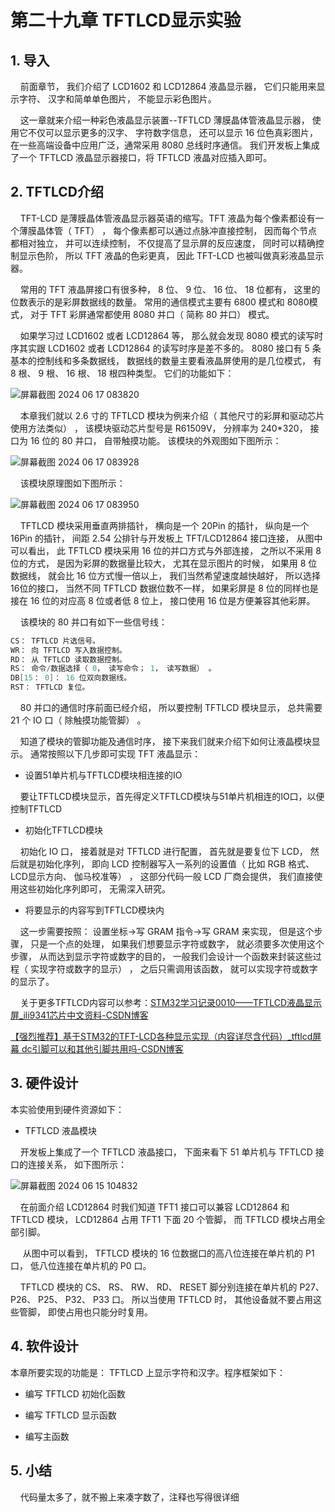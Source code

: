 # 第二十九章 TFTLCD显示实验

## 1. 导入

    前面章节， 我们介绍了 LCD1602 和 LCD12864 液晶显示器， 它们只能用来显示字符、 汉字和简单单色图片， 不能显示彩色图片。 

    这一章就来介绍一种彩色液晶显示装置--TFTLCD 薄膜晶体管液晶显示器， 使用它不仅可以显示更多的汉字、 字符数字信息， 还可以显示 16 位色真彩图片， 在一些高端设备中应用广泛，通常采用 8080 总线时序通信。 我们开发板上集成了一个 TFTLCD 液晶显示器接口，将 TFTLCD 液晶对应插入即可。

## 2. TFTLCD介绍

    TFT-LCD 是薄膜晶体管液晶显示器英语的缩写。TFT 液晶为每个像素都设有一个薄膜晶体管（ TFT） ， 每个像素都可以通过点脉冲直接控制， 因而每个节点都相对独立， 并可以连续控制， 不仅提高了显示屏的反应速度， 同时可以精确控制显示色阶， 所以 TFT 液晶的色彩更真， 因此 TFT-LCD 也被叫做真彩液晶显示器。

    常用的 TFT 液晶屏接口有很多种， 8 位、 9 位、 16 位、 18 位都有， 这里的位数表示的是彩屏数据线的数量。 常用的通信模式主要有 6800 模式和 8080模式， 对于 TFT 彩屏通常都使用 8080 并口（ 简称 80 并口） 模式。

    如果学习过 LCD1602 或者 LCD12864 等， 那么就会发现 8080 模式的读写时序其实跟 LCD1602 或者 LCD12864 的读写时序是差不多的。 8080 接口有 5 条基本的控制线和多条数据线， 数据线的数量主要看液晶屏使用的是几位模式， 有8 根、 9 根、 16 根、 18 根四种类型。 它们的功能如下：

![屏幕截图 2024 06 17 083820](https://img.picgo.net/2024/06/17/-2024-06-17-083820f4d1289a52c34656.png)

    本章我们就以 2.6 寸的 TFTLCD 模块为例来介绍（ 其他尺寸的彩屏和驱动芯片使用方法类似） ， 该模块驱动芯片型号是 R61509V， 分辨率为 240*320， 接口为 16 位的 80 并口， 自带触摸功能。 该模块的外观图如下图所示：

![屏幕截图 2024 06 17 083928](https://img.picgo.net/2024/06/17/-2024-06-17-083928af3ca30c1a9befca.png)

    该模块原理图如下图所示：

![屏幕截图 2024 06 17 083950](https://img.picgo.net/2024/06/17/-2024-06-17-0839506215840147da3744.png)

    TFTLCD 模块采用垂直两排插针， 横向是一个 20Pin 的插针， 纵向是一个16Pin 的插针， 间距 2.54 公排针与开发板上 TFT/LCD12864 接口连接， 从图中可以看出， 此 TFTLCD 模块采用 16 位的并口方式与外部连接， 之所以不采用 8 位的方式， 是因为彩屏的数据量比较大， 尤其在显示图片的时候， 如果用 8 位数据线， 就会比 16 位方式慢一倍以上， 我们当然希望速度越快越好， 所以选择 16位的接口， 当然不同 TFTLCD 数据位数不一样， 如果彩屏是 8 位的同样也是接在 16 位的对应高 8 位或者低 8 位上， 接口使用 16 位是方便兼容其他彩屏。

    该模块的 80 并口有如下一些信号线：

```c
CS： TFTLCD 片选信号。
WR： 向 TFTLCD 写入数据控制。
RD： 从 TFTLCD 读取数据控制。
RS： 命令/数据选择（ 0， 读写命令； 1， 读写数据） 。
DB[15： 0]： 16 位双向数据线。
RST： TFTLCD 复位。
```

    80 并口的通信时序前面已经介绍， 所以要控制 TFTLCD 模块显示， 总共需要 21 个 IO 口（ 除触摸功能管脚） 。

    知道了模块的管脚功能及通信时序， 接下来我们就来介绍下如何让液晶模块显示。 通常按照以下几步即可实现 TFT 液晶显示：

- 设置51单片机与TFTLCD模块相连接的IO

    要让TFTLCD模块显示，首先得定义TFTLCD模块与51单片机相连的IO口，以便控制TFTLCD

- 初始化TFTLCD模块

    初始化 IO 口， 接着就是对 TFTLCD 进行配置， 首先就是要复位下 LCD， 然后就是初始化序列， 即向 LCD 控制器写入一系列的设置值（ 比如 RGB 格式、 LCD显示方向、 伽马校准等） ， 这部分代码一般 LCD 厂商会提供， 我们直接使用这些初始化序列即可， 无需深入研究。 

- 将要显示的内容写到TFTLCD模块内

    这一步需要按照： 设置坐标→写 GRAM 指令→写 GRAM 来实现， 但是这个步骤， 只是一个点的处理， 如果我们想要显示字符或数字， 就必须要多次使用这个步骤， 从而达到显示字符或数字的目的， 一般我们会设计一个函数来封装这些过程（ 实现字符或数字的显示） ， 之后只需调用该函数， 就可以实现字符或数字的显示了。

    关于更多TFTLCD内容可以参考：[STM32学习记录0010——TFTLCD液晶显示屏_ili9341芯片中文资料-CSDN博客](https://blog.csdn.net/qq_43441284/article/details/124413430)

[【强烈推荐】基于STM32的TFT-LCD各种显示实现（内容详尽含代码）_tftlcd屏幕 dc引脚可以和其他引脚共用吗-CSDN博客](https://blog.csdn.net/black_sneak/article/details/125583293)

## 3. 硬件设计

本实验使用到硬件资源如下：

- TFTLCD 液晶模块

    开发板上集成了一个 TFTLCD 液晶接口， 下面来看下 51 单片机与 TFTLCD 接口的连接关系， 如下图所示：

![屏幕截图 2024 06 15 104832](https://img.picgo.net/2024/06/15/-2024-06-15-104832f3dabd34072e98e0.png)

    在前面介绍 LCD12864 时我们知道 TFT1 接口可以兼容 LCD12864 和 TFTLCD 模块， LCD12864 占用 TFT1 下面 20 个管脚， 而 TFTLCD 模块占用全部引脚。

     从图中可以看到， TFTLCD 模块的 16 位数据口的高八位连接在单片机的 P1 口， 低八位连接在单片机的 P0 口。 

    TFTLCD 模块的 CS、 RS、 RW、 RD、 RESET 脚分别连接在单片机的 P27、 P26、 P25、 P32、 P33 口。 所以当使用 TFTLCD 时， 其他设备就不要占用这些管脚， 即使占用也只能分时复用。

## 4. 软件设计

本章所要实现的功能是： TFTLCD 上显示字符和汉字。程序框架如下：

- 编写 TFTLCD 初始化函数

- 编写 TFTLCD 显示函数

- 编写主函数

## 5. 小结

    代码量太多了，就不搬上来凑字数了，注释也写得很详细
